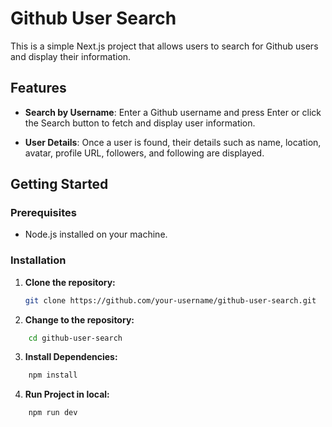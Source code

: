 # Github User Search

This is a simple Next.js project that allows users to search for Github users and display their information.

## Features

- **Search by Username**: Enter a Github username and press Enter or click the Search button to fetch and display user information.

- **User Details**: Once a user is found, their details such as name, location, avatar, profile URL, followers, and following are displayed.

## Getting Started

### Prerequisites

- Node.js installed on your machine.

### Installation

1. **Clone the repository:**

   ```bash
   git clone https://github.com/your-username/github-user-search.git
   ```

2. **Change to the repository:**

```bash
    cd github-user-search
```

3. **Install Dependencies:**

```bash
    npm install
```

4. **Run Project in local:**

```bash
    npm run dev
```
